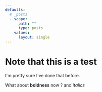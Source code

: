 ```yaml
---
defaults:
  # _posts
  - scope:
      path: ""
      type: posts
    values:
      layout: single
---
```


# Note that this is a test

I'm pretty sure I've done that before.

What about **boldness** now ? and *italics*


